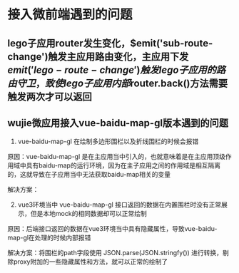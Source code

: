 # 接入微前端遇到的问题

## lego子应用router发生变化，$emit('sub-route-change')触发主应用路由变化，主应用下发 $emit('lego-route-change') 触发lego子应用的路由守卫，致使lego子应用内部$router.back()方法需要触发两次才可以返回


## wujie微应用接入vue-baidu-map-gl版本遇到的问题

1. vue-baidu-map-gl 在绘制多边形围栏以及折线围栏的时候会报错

原因：vue-baidu-map-gl 是在主应用当中引入的，也就意味着是在主应用顶级作用域中具有baidu-map的运行环境，因为在主子应用之间的作用域是相互隔离的，这就导致在子应用当中无法获取baidu-map相关的变量

解决方案：

2. vue3环境当中 vue-baidu-map-gl 接口返回的数据在内置围栏时没有正常展示，但是本地mock的相同数据却可以正常绘制

原因：后端接口返回的数据在vue3环境当中具有隐藏属性，导致vue-baidu-map-gl在处理的时候内部报错

解决方案：将围栏的path字段使用 JSON.parse(JSON.stringfy()) 进行转换，剔除proxy附加的一些隐藏属性和方法，就可以正常的绘制了
